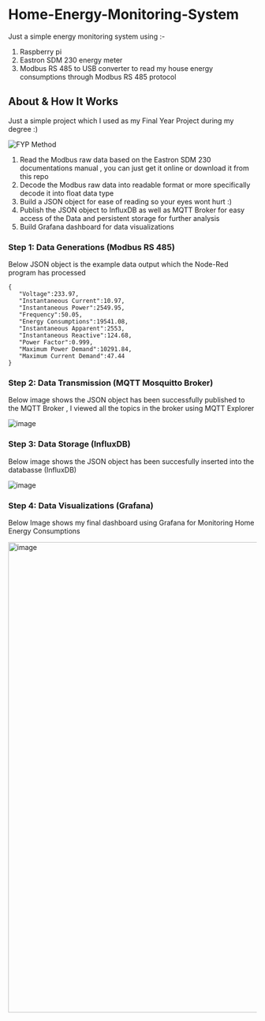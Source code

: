 Home-Energy-Monitoring-System
=============================

Just a simple energy monitoring system using :-

1. Raspberry pi
2. Eastron SDM 230 energy meter
3. Modbus RS 485 to USB converter to read my house energy consumptions through Modbus RS 485 protocol

## About & How It Works 

Just a simple project which I used as my Final Year Project during my degree :)

![FYP Method](https://github.com/Anmirazik/Home-Energy-Monitoring/assets/113960675/da63a4a8-6cc1-47e9-bf46-8ee3ae3f6bf9)


1. Read the Modbus raw data based on the Eastron SDM 230 documentations manual , you can just get it online or download it from this repo
2. Decode the Modbus raw data into readable format or more specifically decode it into float data type
3. Build a JSON object for ease of reading so your eyes wont hurt :)
4. Publish the JSON object to InfluxDB as well as MQTT Broker for easy access of the Data and persistent storage for further analysis
5. Build Grafana dashboard for data visualizations

### Step 1: Data Generations (Modbus RS 485)

Below JSON object is the example data output which the Node-Red program has processed

~~~
{
   "Voltage":233.97,
   "Instantaneous Current":10.97,
   "Instantaneous Power":2549.95,
   "Frequency":50.05,
   "Energy Consumptions":19541.08,
   "Instantaneous Apparent":2553,
   "Instantaneous Reactive":124.68,
   "Power Factor":0.999,
   "Maximum Power Demand":10291.84,
   "Maximum Current Demand":47.44
}

~~~

### Step 2: Data Transmission (MQTT Mosquitto Broker)

Below image shows the JSON object has been successfully published to the MQTT Broker , I viewed all the topics in the broker using MQTT Explorer

![image](https://github.com/Anmirazik/Home-Energy-Monitoring/assets/113960675/00914dce-dacc-4586-ab1e-b6392af3481b)


### Step 3: Data Storage (InfluxDB)

Below image shows the JSON object has been succesfully inserted into the databasse (InfluxDB)

![image](https://github.com/Anmirazik/Home-Energy-Monitoring/assets/113960675/d87f1936-465d-4931-82ec-af3ebf8a76ec)


### Step 4: Data Visualizations (Grafana)

Below Image shows my final dashboard using Grafana for Monitoring Home Energy Consumptions

<img width="954" alt="image" src="https://github.com/Anmirazik/Home-Energy-Monitoring/assets/113960675/3797ed19-bd04-449d-9783-704bffa98e21">


